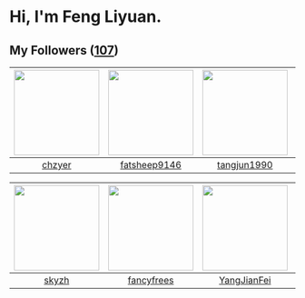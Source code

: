 # Hi, I'm Feng Liyuan.

## My Followers ([107](https://github.com/SunRunAway?tab=followers))

| <img src="https://avatars.githubusercontent.com/u/1464115?v=4" width="150" height="150" /> | <img src="https://avatars.githubusercontent.com/u/11855957?v=4" width="150" height="150" /> | <img src="https://avatars.githubusercontent.com/u/7368838?v=4" width="150" height="150" /> | <img src="https://avatars.githubusercontent.com/u/2918384?v=4" width="150" height="150" /> |
| :----------------------------------------------------------------------------------------: | :-----------------------------------------------------------------------------------------: | :----------------------------------------------------------------------------------------: | :----------------------------------------------------------------------------------------: |
|                             [chzyer](https://github.com/chzyer)                            |                       [fatsheep9146](https://github.com/fatsheep9146)                       |                        [tangjun1990](https://github.com/tangjun1990)                       |                            [wkshare](https://github.com/wkshare)                           |

| <img src="https://avatars.githubusercontent.com/u/4198311?v=4" width="150" height="150" /> | <img src="https://avatars.githubusercontent.com/u/3293915?v=4" width="150" height="150" /> | <img src="https://avatars.githubusercontent.com/u/16703333?v=4" width="150" height="150" /> | <img src="https://avatars.githubusercontent.com/u/25542995?v=4" width="150" height="150" /> |
| :----------------------------------------------------------------------------------------: | :----------------------------------------------------------------------------------------: | :-----------------------------------------------------------------------------------------: | :-----------------------------------------------------------------------------------------: |
|                              [skyzh](https://github.com/skyzh)                             |                         [fancyfrees](https://github.com/fancyfrees)                        |                        [YangJianFei](https://github.com/YangJianFei)                        |                            [miamia0](https://github.com/miamia0)                            |